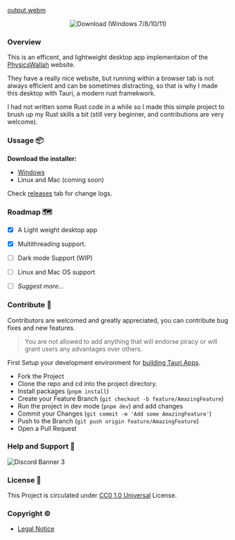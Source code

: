
[output.webm](https://github.com/its-ag/PhysicsWallah-Desktop/assets/102473837/2467c856-4142-4463-8420-2f5fc7fb0d9c)

<p align="center">
<img alt="Download (Windows 7/8/10/11)" src="https://img.shields.io/github/downloads/its-ag/PhysicsWallah-Desktop/total?color=%23b7410e">
</p>

### Overview

This is an efficent, and lightweight desktop app implementaion of the [PhysicsWallah](https://pw.live) website. 

They have a really nice website, but running within a browser tab is not always efficient and can be sometimes distracting, so that is why I made this desktop with Tauri, a modern rust framekwork.

I had not written some Rust code in a while so I made this simple project to brush up my Rust skills a bit (still very beginner, and contributions are very welcome).

### Ussage 📦

**Download the installer:**
- [Windows](https://github.com/its-ag/PhysicsWallah-Desktop/releases/download/v1.0.1/Physics.Wallah_1.0.1_x64_en-US.msi)
- Linux and Mac (coming soon)

 Check [releases](https://github.com/its-ag/PhysicsWallah-Desktop/releases) tab for change logs.

### Roadmap 🗺

- [x] A Light weight desktop app
- [x] Multithreading support.
- [ ] Dark mode Support (WIP)
- [ ] Linux and Mac OS support
- [ ] *Suggest more...*


### Contribute 🧭
Contributors are welcomed and greatly appreciated, you can contribute bug fixes and new features.
> You are not allowed to add anything that will endorse piracy or will grant users any advantages over others.

First Setup your development environment for [building Tauri Apps](https://tauri.app/v1/guides/getting-started/prerequisites).

- Fork the Project
- Clone the repo and cd into the project directory.
- Install packages (`pnpm install`)
- Create your Feature Branch (`git checkout -b feature/AmazingFeature`)
- Run the project in dev mode (`pnpm dev`) and add changes
- Commit your Changes (`git commit -m 'Add some AmazingFeature'`)
- Push to the Branch (`git push origin feature/AmazingFeature`)
- Open a Pull Request

### Help and Support 🙌

![Discord Banner 3](https://discordapp.com/api/guilds/1085941898054738072/widget.png?style=banner3)

### License 📃

This Project is circulated under [CC0 1.0 Universal](./LICENSE) License.

### Copyright ©

 - [Legal Notice](./LEGAL_NOTICE.md)
